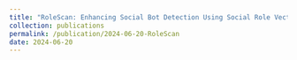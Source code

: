```yaml
---
title: "RoleScan: Enhancing Social Bot Detection Using Social Role Vector"
collection: publications
permalink: /publication/2024-06-20-RoleScan
date: 2024-06-20
---
```

<!-- 
The contents above will be part of a list of publications, if the user clicks the link for the publication than the contents of section will be rendered as a full page, allowing you to provide more information about the paper for the reader. When publications are displayed as a single page, the contents of the above "citation" field will automatically be included below this section in a smaller font. -->
